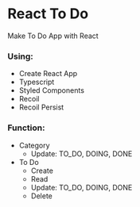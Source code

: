 # React To Do

Make To Do App with React

### Using:

- Create React App
- Typescript
- Styled Components
- Recoil
- Recoil Persist

### Function:

- Category
  - Update: TO_DO, DOING, DONE
- To Do
  - Create
  - Read
  - Update: TO_DO, DOING, DONE
  - Delete
